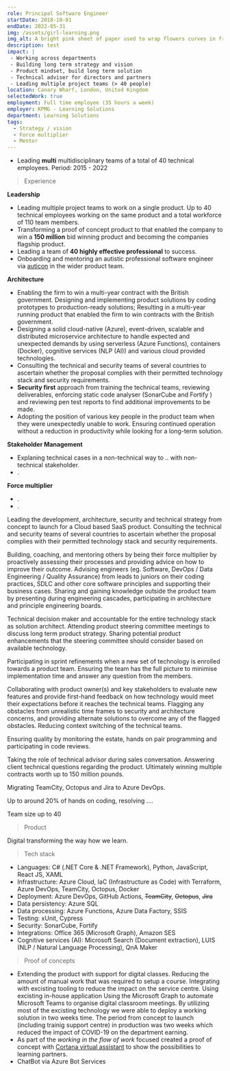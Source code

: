 ```yaml
---
role: Principal Software Engineer
startDate: 2018-10-01
endDate: 2022-05-31
img: /assets/girl-learning.png
img_alt: A bright pink sheet of paper used to wrap flowers curves in front of rich blue background. Generated by Midjourney - Cyberpunk
description: test
impact: |
 - Working across departments
 - Building long term strategy and vision
 - Product mindset, build long term solution
 - Technical adviser for directors and partners
 - Leading multiple project teams (> 40 people)
location: Canary Wharf, London, United Kingdom
selectedWork: true
employment: Full time employee (35 hours a week)
employer: KPMG - Learning Solutions
department: Learning Solutions
tags:
  - Strategy / vision
  - Force multiplier
  - Mentor
---
```


- Leading **multi** multidisciplinary teams of a total of 40 technical employees.
Period: 2015 - 2022



> Experience

**Leadership**
- Leading multiple project teams to work on a single product. Up to 40 technical employees working on the same product and a total workforce of 110 team members.
- Transforming a proof of concept product to that enabled the company to win a **150 million** bid winning product and becoming the companies flagship product.
- Leading a team of **40 highly effective professional** to success.
- Onboarding and mentoring an autistic professional software engineer via <a href="https://auticon.com/uk/" target="_blank">auticon</a> in the wider product team.

**Architecture**
- Enabling the firm to win a multi-year contract with the British government.
Designing and implementing product solutions by coding prototypes to production-ready solutions; Resulting in a multi-year running product that enabled the firm to win contracts with the British government.
- Designing a solid cloud-native (Azure), event-driven, scalable and distributed microservice architecture to handle expected and unexpected demands by using serverless (Azure Functions), containers (Docker), cognitive services (NLP (AI)) and various cloud provided technologies.
- Consulting the technical and security teams of several countries to ascertain whether the proposal complies with their permitted technology stack and security requirements.
- **Security first** approach from training the technical teams, reviewing deliverables, enforcing static code analyser (SonarCube and Fortify ) and reviewing pen test reports to find additional improvements to be made.
- Adopting the position of various key people in the product team when they were unexpectedly unable to work. Ensuring continued operation without a reduction in productivity while looking for a long-term solution.


**Stakeholder Management**
- Explaning technical cases in a non-technical way to .. with non-technical stakeholder.
- .

**Force multiplier**
- . 
- .

Leading the development, architecture, security and technical strategy from concept to launch for a Cloud based SaaS product. Consulting the technical and security teams of several countries to ascertain whether the proposal complies with their permitted technology stack and security requirements.

Building, coaching, and mentoring others by being their force multiplier by proactively assessing their processes and providing advice on how to improve their outcome. Advising engineers (eg. Software, DevOps / Data Engineering / Quality Assurance) from leads to juniors on their coding practices, SDLC and other core software principles and supporting their business cases.
Sharing and gaining knowledge outside the product team by presenting during engineering cascades, participating in architecture and principle engineering boards.

Technical decision maker and accountable for the entire technology stack as solution architect. Attending product steering committee meetings to discuss long term product strategy. Sharing potential product enhancements that the steering committee should consider based on available technology.

Participating in sprint refinements when a new set of technology is enrolled towards a product team. Ensuring the team has the full picture to minimise implementation time and answer any question from the members.

Collaborating with product owner(s) and key stakeholders to evaluate new features and provide first-hand feedback on how technology would meet their expectations before it reaches the technical teams. Flagging any obstacles from unrealistic time frames to security and architecture concerns, and providing alternate solutions to overcome any of the flagged obstacles. Reducing context switching of the technical teams.

Ensuring quality by monitoring the estate, hands on pair programming and participating in code reviews.

Taking the role of technical advisor during sales conversation. Answering client technical questions regarding the product. Ultimately winning multiple contracts worth up to 150 million pounds.

Migrating TeamCity, Octopus and Jira to Azure DevOps.

Up to around 20% of hands on coding, resolving ....

Team size up to 40

> Product

Digital transforming the way how we learn.

> Tech stack
- Languages: C# (.NET Core & .NET Framework), Python, JavaScript, React JS, XAML
- Infrastructure: Azure Cloud, IaC (Infrastructure as Code) with Terraform, Azure DevOps, TeamCity, Octopus, Docker
- Deployment: Azure DevOps, GitHub Actions, <del>TeamCity</del>, <del>Octopus</del>, <del>Jira</del>
- Data persistency: Azure SQL
- Data processing: Azure Functions, Azure Data Factory, SSIS
- Testing: xUnit, Cypress
- Security: SonarCube, Fortify
- Integrations: Office 365 (Microsoft Graph), Amazon SES
- Cognitive services (AI): Microsoft Search (Document extraction), LUIS (NLP /  Natural Language Processing), QnA Maker

> Proof of concepts
- Extending the product with support for digital classes. Reducing the amount of manual work that was required to setup a course. Integrating with excisting tooling to reduce the impact on the service centre.
Using excisting in-house application Using the Microsoft Graph to automate Microsoft Teams to organise digital classroom meetings. By utilizing most of the excisting technology we were able to deploy a working solution in two weeks time. The period from concept to launch (including trainig support centre) in production was two weeks which reduced the impact of COVID-19 on the department earning.
- As part of the *working in the flow of work* focused created a proof of concept with <a href="https://en.wikipedia.org/wiki/Cortana_(virtual_assistant)" target="_blank">Cortana virtual assistant</a> to show the possibilities to learning partners.
- ChatBot via Azure Bot Services